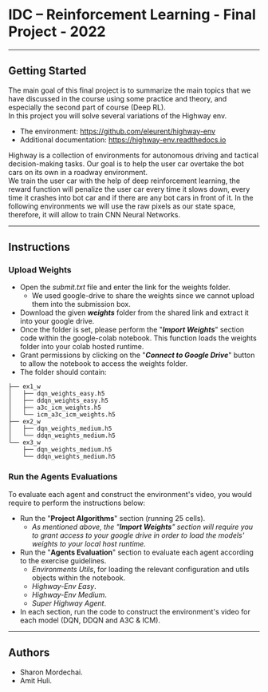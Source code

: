 # IDC – Reinforcement Learning - Final Project - 2022 

---

## Getting Started
The main goal of this final project is to summarize the main topics that we have discussed in the course using some practice and theory, and especially the second part of course (Deep RL). \
In this project you will solve several variations of the Highway env.
* The environment: https://github.com/eleurent/highway-env
* Additional documentation: https://highway-env.readthedocs.io

Highway is a collection of environments for autonomous driving and tactical decision-making tasks. Our goal is to help the user car overtake the bot cars on its own in a roadway environment. \
We train the user car with the help of deep reinforcement learning, the reward function will penalize the user car every time it slows down, every time it crashes into bot car and if there are any bot cars in front of it. In the following environments we will use the raw pixels as our state space, therefore, it will allow to train CNN Neural Networks.

---

## Instructions

### Upload Weights
* Open the _submit.txt_ file and enter the link for the weights folder.  
  * We used google-drive to share the weights since we cannot upload them into the submission box.
* Download the given _**weights**_ folder from the shared link and extract it into your google drive.
* Once the folder is set, please perform the "_**Import Weights**_" section code within the google-colab notebook. This function loads the weights folder into your colab hosted runtime.
* Grant permissions by clicking on the "_**Connect to Google Drive**_" button to allow the notebook to access the weights folder.
* The folder should contain:
```
├── ex1_w
│   ├── dqn_weights_easy.h5
│   ├── ddqn_weights_easy.h5
│   ├── a3c_icm_weights.h5
│   └── icm_a3c_icm_weights.h5
├── ex2_w
│   ├── dqn_weights_medium.h5
│   └── ddqn_weights_medium.h5
└── ex3_w
    ├── dqn_weights_medium.h5
    └── ddqn_weights_medium.h5
```

### Run the Agents Evaluations
To evaluate each agent and construct the environment's video, you would require to perform the instructions below:
* Run the "**Project Algorithms**" section (running 25 cells).
  * _As mentioned above, the "**Import Weights**" section will require you to grant access to your google drive in order to load the models' weights to your local host runtime._
* Run the "**Agents Evaluation**" section to evaluate each agent according to the exercise guidelines.
  * _Environments Utils_, for loading the relevant configuration and utils objects within the notebook.
  * _Highway-Env Easy_.
  * _Highway-Env Medium_.
  * _Super Highway Agent_.
* In each section, run the code to construct the environment's video for each model (DQN, DDQN and A3C & ICM).

---
## Authors
* Sharon Mordechai.
* Amit Huli.
